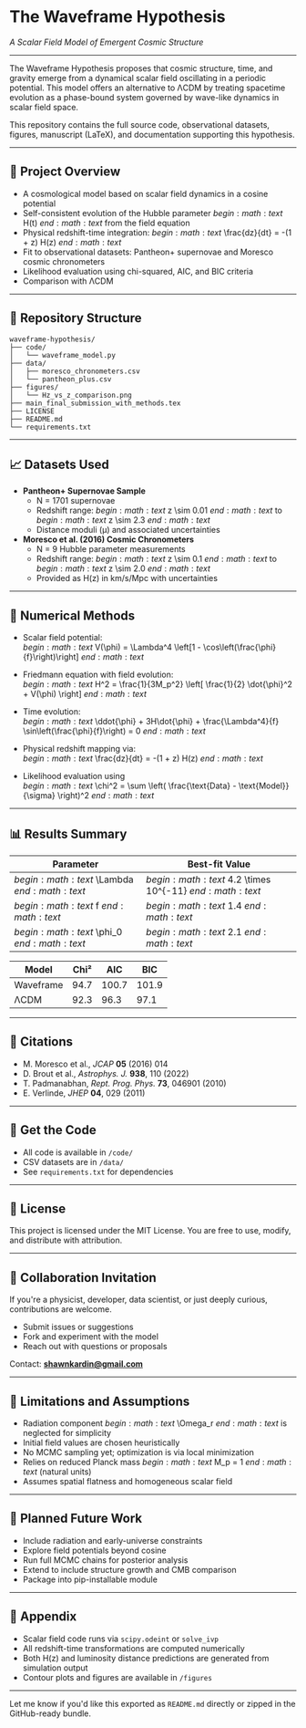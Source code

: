 # The Waveframe Hypothesis  
*A Scalar Field Model of Emergent Cosmic Structure*

---

The Waveframe Hypothesis proposes that cosmic structure, time, and gravity emerge from a dynamical scalar field oscillating in a periodic potential. This model offers an alternative to ΛCDM by treating spacetime evolution as a phase-bound system governed by wave-like dynamics in scalar field space.

This repository contains the full source code, observational datasets, figures, manuscript (LaTeX), and documentation supporting this hypothesis.

---

## 🌌 Project Overview

- A cosmological model based on scalar field dynamics in a cosine potential  
- Self-consistent evolution of the Hubble parameter $begin:math:text$ H(t) $end:math:text$ from the field equation  
- Physical redshift-time integration: $begin:math:text$ \\frac{dz}{dt} = -(1 + z) H(z) $end:math:text$  
- Fit to observational datasets: Pantheon+ supernovae and Moresco cosmic chronometers  
- Likelihood evaluation using chi-squared, AIC, and BIC criteria  
- Comparison with ΛCDM

---

## 📁 Repository Structure

```
waveframe-hypothesis/
├── code/
│   └── waveframe_model.py
├── data/
│   ├── moresco_chronometers.csv
│   └── pantheon_plus.csv
├── figures/
│   └── Hz_vs_z_comparison.png
├── main_final_submission_with_methods.tex
├── LICENSE
├── README.md
└── requirements.txt
```

---

## 📈 Datasets Used

- **Pantheon+ Supernovae Sample**
  - N = 1701 supernovae
  - Redshift range: $begin:math:text$ z \\sim 0.01 $end:math:text$ to $begin:math:text$ z \\sim 2.3 $end:math:text$
  - Distance moduli (μ) and associated uncertainties
- **Moresco et al. (2016) Cosmic Chronometers**
  - N = 9 Hubble parameter measurements
  - Redshift range: $begin:math:text$ z \\sim 0.1 $end:math:text$ to $begin:math:text$ z \\sim 2.0 $end:math:text$
  - Provided as H(z) in km/s/Mpc with uncertainties

---

## 🧮 Numerical Methods

- Scalar field potential:  
  $begin:math:text$ V(\\phi) = \\Lambda^4 \\left[1 - \\cos\\left(\\frac{\\phi}{f}\\right)\\right] $end:math:text$

- Friedmann equation with field evolution:  
  $begin:math:text$ H^2 = \\frac{1}{3M_p^2} \\left[ \\frac{1}{2} \\dot{\\phi}^2 + V(\\phi) \\right] $end:math:text$

- Time evolution:  
  $begin:math:text$ \\ddot{\\phi} + 3H\\dot{\\phi} + \\frac{\\Lambda^4}{f} \\sin\\left(\\frac{\\phi}{f}\\right) = 0 $end:math:text$

- Physical redshift mapping via:  
  $begin:math:text$ \\frac{dz}{dt} = -(1 + z) H(z) $end:math:text$

- Likelihood evaluation using  
  $begin:math:text$ \\chi^2 = \\sum \\left( \\frac{\\text{Data} - \\text{Model}}{\\sigma} \\right)^2 $end:math:text$

---

## 📊 Results Summary

| Parameter   | Best-fit Value |
|-------------|----------------|
| $begin:math:text$ \\Lambda $end:math:text$ | $begin:math:text$ 4.2 \\times 10^{-11} $end:math:text$ |
| $begin:math:text$ f $end:math:text$       | $begin:math:text$ 1.4 $end:math:text$ |
| $begin:math:text$ \\phi_0 $end:math:text$  | $begin:math:text$ 2.1 $end:math:text$ |

| Model        | Chi²  | AIC   | BIC   |
|--------------|-------|-------|-------|
| Waveframe    | 94.7  | 100.7 | 101.9 |
| ΛCDM         | 92.3  | 96.3  | 97.1  |

---

## 📜 Citations

- M. Moresco et al., *JCAP* **05** (2016) 014  
- D. Brout et al., *Astrophys. J.* **938**, 110 (2022)  
- T. Padmanabhan, *Rept. Prog. Phys.* **73**, 046901 (2010)  
- E. Verlinde, *JHEP* **04**, 029 (2011)

---

## 📂 Get the Code

- All code is available in `/code/`
- CSV datasets are in `/data/`
- See `requirements.txt` for dependencies

---

## 📎 License

This project is licensed under the MIT License. You are free to use, modify, and distribute with attribution.

---

## 🤝 Collaboration Invitation

If you're a physicist, developer, data scientist, or just deeply curious, contributions are welcome.

- Submit issues or suggestions
- Fork and experiment with the model
- Reach out with questions or proposals

Contact: **shawnkardin@gmail.com**

---

## 🧠 Limitations and Assumptions

- Radiation component $begin:math:text$ \\Omega_r $end:math:text$ is neglected for simplicity  
- Initial field values are chosen heuristically  
- No MCMC sampling yet; optimization is via local minimization  
- Relies on reduced Planck mass $begin:math:text$ M_p = 1 $end:math:text$ (natural units)  
- Assumes spatial flatness and homogeneous scalar field

---

## 🔭 Planned Future Work

- Include radiation and early-universe constraints  
- Explore field potentials beyond cosine  
- Run full MCMC chains for posterior analysis  
- Extend to include structure growth and CMB comparison  
- Package into pip-installable module

---

## 🔬 Appendix

- Scalar field code runs via `scipy.odeint` or `solve_ivp`  
- All redshift-time transformations are computed numerically  
- Both H(z) and luminosity distance predictions are generated from simulation output  
- Contour plots and figures are available in `/figures`

---

Let me know if you'd like this exported as `README.md` directly or zipped in the GitHub-ready bundle.
```
